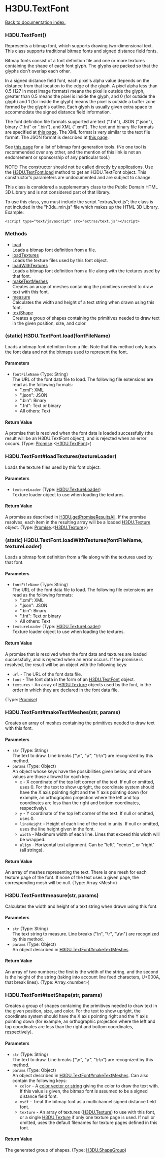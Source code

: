 # H3DU.TextFont

[Back to documentation index.](index.md)

 <a name='H3DU.TextFont'></a>
### H3DU.TextFont()

Represents a bitmap font, which supports drawing two-dimensional
text. This class supports
traditional bitmap fonts and signed distance field fonts.

Bitmap fonts consist of a font definition file and one
or more textures containing the shape of each font glyph. The glyphs
are packed so that the glyphs don't overlap each other.

In a signed distance field font, each pixel's alpha value depends on the
distance from that location to the edge of the glyph. A pixel alpha less
than 0.5 (127 in most image formats) means the pixel is outside the
glyph, greater than 0.5 means the pixel is inside the glyph, and 0 (for
outside the glyph) and 1 (for inside the glyph) means the pixel is
outside a buffer zone formed by the glyph's outline. Each glyph is usually
given extra space to accommodate the signed distance field information.

The font definition file formats supported are text (".fnt"),
JSON (".json"), binary (".fnt" or ".bin"), and XML (".xml").
The text and binary file formats are specified at
<a href="http://www.angelcode.com/products/bmfont/doc/file_format.html">this
page</a>. The XML format is very similar to the text file format.
The JSON format is described at
<a href="https://github.com/Jam3/load-bmfont/blob/master/json-spec.md">this
page</a>.

See <a href="https://github.com/mattdesl/text-modules#bitmap-text">this page</a>
for a list of bitmap font generation tools. (No one tool is recommended over any
other, and the mention of this link is not an endorsement or sponsorship
of any particular tool.)

NOTE: The constructor should not be called directly by applications.
Use the <a href="H3DU.TextFont.md#H3DU.TextFont.load">H3DU.TextFont.load</a> method to get an H3DU.TextFont object. This
constructor's parameters are undocumented and are subject to change.

This class is considered a supplementary class to the
Public Domain HTML 3D Library and is not considered part of that
library.

To use this class, you must include the script "extras/text.js"; the
class is not included in the "h3du_min.js" file which makes up
the HTML 3D Library. Example:

    <script type="text/javascript" src="extras/text.js"></script>

### Methods

* [load](#H3DU.TextFont.load)<br>Loads a bitmap font definition from a file.
* [loadTextures](#H3DU.TextFont_loadTextures)<br>Loads the texture files used by this font object.
* [loadWithTextures](#H3DU.TextFont.loadWithTextures)<br>Loads a bitmap font definition from a file along with the textures
used by that font.
* [makeTextMeshes](#H3DU.TextFont_makeTextMeshes)<br>Creates an array of meshes containing the primitives
needed to draw text with this font.
* [measure](#H3DU.TextFont_measure)<br>Calculates the width and height of a text string when
drawn using this font.
* [textShape](#H3DU.TextFont_textShape)<br>Creates a group of shapes containing the primitives needed to
draw text in the given position, size, and color.

 <a name='H3DU.TextFont.load'></a>
### (static) H3DU.TextFont.load(fontFileName)

Loads a bitmap font definition from a file.
Note that this method only loads the font data and not the bitmaps
used to represent the font.

#### Parameters

* `fontFileName` (Type: String)<br>
    The URL of the font data file to load. The following file extensions are read as the following formats:<ul> <li>".xml": XML</li> <li>".json": JSON</li> <li>".bin": Binary</li> <li>".fnt": Text or binary</li> <li>All others: Text</li></ul>

#### Return Value

A promise that is resolved
when the font data is loaded successfully (the result will be
an H3DU.TextFont object), and is rejected when an error occurs. (Type: <a href="Promise.md">Promise</a>.&lt;<a href="H3DU.TextFont.md">H3DU.TextFont</a>>)

 <a name='H3DU.TextFont_loadTextures'></a>
### H3DU.TextFont#loadTextures(textureLoader)

Loads the texture files used by this font object.

#### Parameters

* `textureLoader` (Type: <a href="H3DU.TextureLoader.md">H3DU.TextureLoader</a>)<br>
    Texture loader object to use when loading the textures.

#### Return Value

A promise as described in
<a href="H3DU.md#H3DU.getPromiseResultsAll">H3DU.getPromiseResultsAll</a>. If the promise
resolves, each item in the resulting array will be a loaded
<a href="H3DU.Texture.md">H3DU.Texture</a> object. (Type: <a href="Promise.md">Promise</a>.&lt;<a href="H3DU.Texture.md">H3DU.Texture</a>>)

 <a name='H3DU.TextFont.loadWithTextures'></a>
### (static) H3DU.TextFont.loadWithTextures(fontFileName, textureLoader)

Loads a bitmap font definition from a file along with the textures
used by that font.

#### Parameters

* `fontFileName` (Type: String)<br>
    The URL of the font data file to load. The following file extensions are read as the following formats:<ul> <li>".xml": XML</li> <li>".json": JSON</li> <li>".bin": Binary</li> <li>".fnt": Text or binary</li> <li>All others: Text</li></ul>
* `textureLoader` (Type: <a href="H3DU.TextureLoader.md">H3DU.TextureLoader</a>)<br>
    Texture loader object to use when loading the textures.

#### Return Value

A promise that is resolved
when the font data and textures are loaded successfully,
and is rejected when an error occurs.
If the promise is resolved, the result will be an object with the
following keys:<ul>
<li><code>url</code> - The URL of the font data file.
<li><code>font</code> - The font data in the form of an <a href="H3DU.TextFont.md">H3DU.TextFont</a> object.
<li><code>textures</code> - An array of <a href="H3DU.Texture.md">H3DU.Texture</a> objects used by the font,
in the order in which they are declared in the font data file.
</ul> (Type: <a href="Promise.md">Promise</a>)

 <a name='H3DU.TextFont_makeTextMeshes'></a>
### H3DU.TextFont#makeTextMeshes(str, params)

Creates an array of meshes containing the primitives
needed to draw text with this font.

#### Parameters

* `str` (Type: String)<br>
    The text to draw. Line breaks ("\n", "\r", "\r\n") are recognized by this method.
* `params` (Type: Object)<br>
    An object whose keys have the possibilities given below, and whose values are those allowed for each key.<ul> <li><code>x</code> - X coordinate of the top left corner of the text. If null or omitted, uses 0. For the text to show upright, the coordinate system should have the X axis pointing right and the Y axis pointing down (for example, an orthographic projection where the left and top coordinates are less than the right and bottom coordinates, respectively). <li><code>y</code> - Y coordinate of the top left corner of the text. If null or omitted, uses 0. <li><code>lineHeight</code> - Height of each line of the text in units. If null or omitted, uses the line height given in the font. <li><code>width</code> - Maximum width of each line. Lines that exceed this width will be wrapped. <li><code>align</code> - Horizontal text alignment. Can be "left", "center", or "right" (all strings). </ul>

#### Return Value

An array of meshes representing the text.
There is one mesh for each texture page of the font. If none of the
text uses a given page, the corresponding mesh will be null. (Type: Array.&lt;Mesh>)

 <a name='H3DU.TextFont_measure'></a>
### H3DU.TextFont#measure(str, params)

Calculates the width and height of a text string when
drawn using this font.

#### Parameters

* `str` (Type: String)<br>
    The text string to measure. Line breaks ("\n", "\r", "\r\n") are recognized by this method.
* `params` (Type: Object)<br>
    An object described in <a href="H3DU.TextFont.md#H3DU.TextFont_makeTextMeshes">H3DU.TextFont#makeTextMeshes</a>.

#### Return Value

An array of two numbers;
the first is the width of the string, and the second is the
height of the string (taking into account line feed characters,
U+000A, that break lines). (Type: Array.&lt;number>)

 <a name='H3DU.TextFont_textShape'></a>
### H3DU.TextFont#textShape(str, params)

Creates a group of shapes containing the primitives needed to
draw text in the given position, size, and color.
For the text to show upright, the coordinate system should have the
X axis pointing right and the Y axis pointing down (for example, an
orthographic projection where the left and top coordinates are less
than the right and bottom coordinates, respectively).

#### Parameters

* `str` (Type: String)<br>
    The text to draw. Line breaks ("\n", "\r", "\r\n") are recognized by this method.
* `params` (Type: Object)<br>
    An object described in <a href="H3DU.TextFont.md#H3DU.TextFont_makeTextMeshes">H3DU.TextFont#makeTextMeshes</a>. Can also contain the following keys:<ul> <li><code>color</code> - A <a href="H3DU.md#H3DU.toGLColor">color vector or string</a> giving the color to draw the text with. If this value is given, the bitmap font is assumed to be a signed distance field font. <li><code>msdf</code> - Treat the bitmap font as a multichannel signed distance field font. <li><code>texture</code> - An array of textures (<a href="H3DU.Texture.md">H3DU.Texture</a>) to use with this font, or a single <a href="H3DU.Texture.md">H3DU.Texture</a> if only one texture page is used. If null or omitted, uses the default filenames for texture pages defined in this font. </ul>

#### Return Value

The generated group of shapes. (Type: <a href="H3DU.ShapeGroup.md">H3DU.ShapeGroup</a>)
